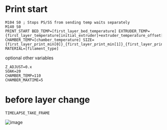 # Print start

```
M104 S0 ; Stops PS/SS from sending temp waits separately
M140 S0
PRINT_START BED_TEMP=[first_layer_bed_temperature] EXTRUDER_TEMP={first_layer_temperature[initial_extruder]+extruder_temperature_offset[initial_extruder]} CHAMBER_TEMP=[chamber_temperature] SIZE={first_layer_print_min[0]}_{first_layer_print_min[1]}_{first_layer_print_max[0]}_{first_layer_print_max[1]} MATERIAL=[filament_type]
```

optional other variables
```
Z_ADJUST=0.x
SOAK=20
CHAMBER_TEMP=110
CHAMBER_MAXTIME=5
```


# before layer change
```
TIMELAPSE_TAKE_FRAME
```

![image](https://user-images.githubusercontent.com/4265254/197418259-1bb9ad23-bcfa-406e-bdac-0d90683a772e.png)

